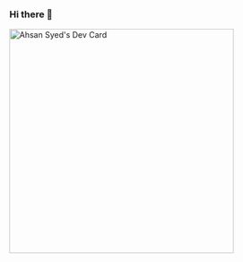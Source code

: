 ### Hi there 👋

<!--
**ahsanali17/ahsanali17** is a ✨ _special_ ✨ repository because its `README.md` (this file) appears on your GitHub profile.

Here are some ideas to get you started:

- 🔭 I’m currently working on ...
- 🌱 I’m currently learning ...
- 👯 I’m looking to collaborate on ...
- 🤔 I’m looking for help with ...
- 💬 Ask me about ...
- 📫 How to reach me: ...ahsantime1@gmail.com
- 😄 Pronouns: ...He/Him
- ⚡ Fun fact: ...
-->


<a href="https://app.daily.dev/Ahsan786"><img src="https://github.com/ahsanali17/ahsanali17/blobl/main/devcard.svg" width="400" alt="Ahsan Syed's Dev Card"/></a>
